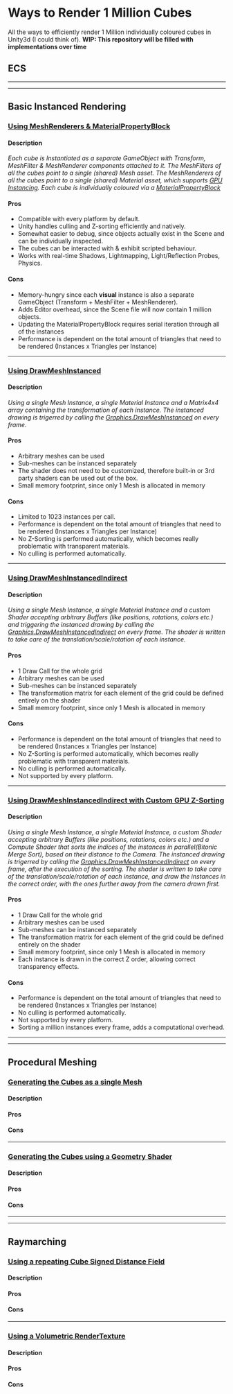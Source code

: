 # Ways to Render 1 Million Cubes
All the ways to efficiently render 1 Million individually coloured cubes in Unity3d (I could think of).
**WIP: This repository will be filled with implementations over time**

## ECS 


---
---
## Basic Instanced Rendering

### [Using MeshRenderers & MaterialPropertyBlock]()
#### Description
_Each cube is Instantiated as a separate GameObject with Transform, MeshFilter & MeshRenderer components attached to it. 
The MeshFilters of all the cubes point to a single (shared) Mesh asset. 
The MeshRenderers of all the cubes point to a single (shared) Material asset, which supports [GPU Instancing](https://docs.unity3d.com/Manual/GPUInstancing.html). 
Each cube is individually coloured via a [MaterialPropertyBlock](https://docs.unity3d.com/ScriptReference/MaterialPropertyBlock.SetColor.html)_
#### Pros
* Compatible with every platform by default.
* Unity handles culling and Z-sorting efficiently and natively.
* Somewhat easier to debug, since objects actually exist in the Scene and can be individually inspected.
* The cubes can be interacted with & exhibit scripted behaviour.
* Works with real-time Shadows, Lightmapping, Light/Reflection Probes, Physics. 
#### Cons
* Memory-hungry since each **visual** instance is also a separate GameObject (Transform + MeshFilter + MeshRenderer).
* Adds Editor overhead, since the Scene file will now contain 1 million objects.
* Updating the MaterialPropertyBlock requires serial iteration through all of the instances
* Performance is dependent on the total amount of triangles that need to be rendered (Instances x Triangles per Instance)

---

### [Using DrawMeshInstanced]()
#### Description
_Using a single Mesh Instance, a single Material Instance and a Matrix4x4 array containing the transformation of each instance.
The instanced drawing is trigerred by calling the [Graphics.DrawMeshInstanced](https://docs.unity3d.com/ScriptReference/Graphics.DrawMeshInstanced.html) on every frame._
#### Pros
* Arbitrary meshes can be used
* Sub-meshes can be instanced separately
* The shader does not need to be customized, therefore built-in or 3rd party shaders can be used out of the box.
* Small memory footprint, since only 1 Mesh is allocated in memory
#### Cons
* Limited to 1023 instances per call.
* Performance is dependent on the total amount of triangles that need to be rendered (Instances x Triangles per Instance)
* No Z-Sorting is performed automatically, which becomes really problematic with transparent materials.
* No culling is performed automatically.

---

### [Using DrawMeshInstancedIndirect]()
#### Description
_Using a single Mesh Instance, a single Material Instance and a custom Shader accepting arbitrary Buffers (like positions, rotations, colors etc.) and triggering the instanced drawing by calling the [Graphics.DrawMeshInstancedIndirect](https://docs.unity3d.com/ScriptReference/Graphics.DrawMeshInstancedIndirect.html) on every frame.
The shader is written to take care of the translation/scale/rotation of each instance._
#### Pros
* 1 Draw Call for the whole grid
* Arbitrary meshes can be used
* Sub-meshes can be instanced separately
* The transformation matrix for each element of the grid could be defined entirely on the shader
* Small memory footprint, since only 1 Mesh is allocated in memory
#### Cons
* Performance is dependent on the total amount of triangles that need to be rendered (Instances x Triangles per Instance)
* No Z-Sorting is performed automatically, which becomes really problematic with transparent materials.
* No culling is performed automatically.
* Not supported by every platform.

---

### [Using DrawMeshInstancedIndirect with Custom GPU Z-Sorting]()
#### Description
_Using a single Mesh Instance, a single Material Instance, a custom Shader accepting arbitrary Buffers (like positions, rotations, colors etc.) and a Compute Shader that sorts the indices of the instances in parallel(Bitonic Merge Sort), based on their distance to the Camera. The instanced drawing is trigerred by calling the [Graphics.DrawMeshInstancedIndirect](https://docs.unity3d.com/ScriptReference/Graphics.DrawMeshInstancedIndirect.html) on every frame, after the execution of the sorting.
The shader is written to take care of the translation/scale/rotation of each instance, and draw the instances in the correct order, with the ones further away from the camera drawn first._
#### Pros
* 1 Draw Call for the whole grid
* Arbitrary meshes can be used
* Sub-meshes can be instanced separately
* The transformation matrix for each element of the grid could be defined entirely on the shader
* Small memory footprint, since only 1 Mesh is allocated in memory
* Each instance is drawn in the correct Z order, allowing correct transparency effects.
#### Cons
* Performance is dependent on the total amount of triangles that need to be rendered (Instances x Triangles per Instance)
* No culling is performed automatically.
* Not supported by every platform.
* Sorting a million instances every frame, adds a computational overhead.

---
---

## Procedural Meshing

### [Generating the Cubes as a single Mesh]()
#### Description
#### Pros
#### Cons

---

### [Generating the Cubes using a Geometry Shader]()
#### Description
#### Pros
#### Cons

---
---

## Raymarching

### [Using a repeating Cube Signed Distance Field]()
#### Description
#### Pros
#### Cons

---

### [Using a Volumetric RenderTexture]()
#### Description
#### Pros
#### Cons


